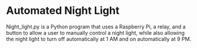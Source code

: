 # Automated Night Light
Night_light.py is a Python program that uses a Raspberry Pi, a relay, and a button to allow a user to manually control a night light, while also allowing the night light to turn off automatically at 1 AM and on automatically at 9 PM.
